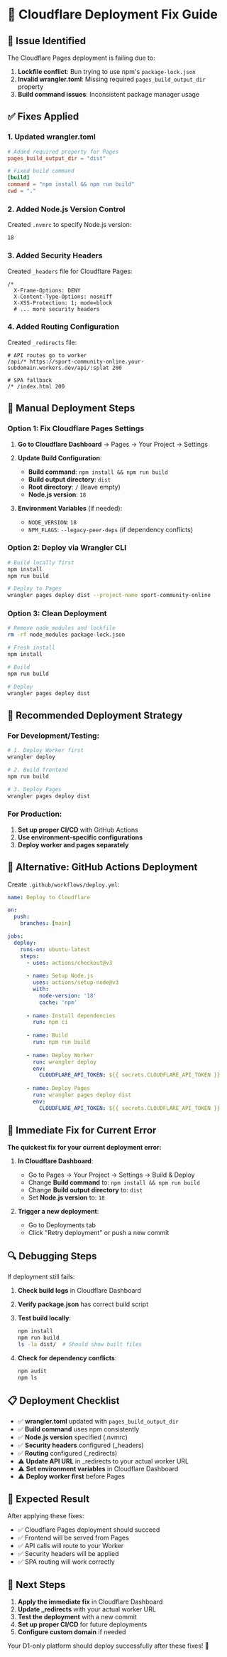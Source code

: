 # 🚀 Cloudflare Deployment Fix Guide

## 🐛 Issue Identified

The Cloudflare Pages deployment is failing due to:
1. **Lockfile conflict**: Bun trying to use npm's `package-lock.json`
2. **Invalid wrangler.toml**: Missing required `pages_build_output_dir` property
3. **Build command issues**: Inconsistent package manager usage

## ✅ Fixes Applied

### 1. Updated wrangler.toml
```toml
# Added required property for Pages
pages_build_output_dir = "dist"

# Fixed build command
[build]
command = "npm install && npm run build"
cwd = "."
```

### 2. Added Node.js Version Control
Created `.nvmrc` to specify Node.js version:
```
18
```

### 3. Added Security Headers
Created `_headers` file for Cloudflare Pages:
```
/*
  X-Frame-Options: DENY
  X-Content-Type-Options: nosniff
  X-XSS-Protection: 1; mode=block
  # ... more security headers
```

### 4. Added Routing Configuration
Created `_redirects` file:
```
# API routes go to worker
/api/* https://sport-community-online.your-subdomain.workers.dev/api/:splat 200

# SPA fallback
/* /index.html 200
```

## 🔧 Manual Deployment Steps

### Option 1: Fix Cloudflare Pages Settings

1. **Go to Cloudflare Dashboard** → Pages → Your Project → Settings
2. **Update Build Configuration**:
   - **Build command**: `npm install && npm run build`
   - **Build output directory**: `dist`
   - **Root directory**: `/` (leave empty)
   - **Node.js version**: `18`

3. **Environment Variables** (if needed):
   - `NODE_VERSION`: `18`
   - `NPM_FLAGS`: `--legacy-peer-deps` (if dependency conflicts)

### Option 2: Deploy via Wrangler CLI

```bash
# Build locally first
npm install
npm run build

# Deploy to Pages
wrangler pages deploy dist --project-name sport-community-online
```

### Option 3: Clean Deployment

```bash
# Remove node_modules and lockfile
rm -rf node_modules package-lock.json

# Fresh install
npm install

# Build
npm run build

# Deploy
wrangler pages deploy dist
```

## 🎯 Recommended Deployment Strategy

### For Development/Testing:
```bash
# 1. Deploy Worker first
wrangler deploy

# 2. Build frontend
npm run build

# 3. Deploy Pages
wrangler pages deploy dist
```

### For Production:
1. **Set up proper CI/CD** with GitHub Actions
2. **Use environment-specific configurations**
3. **Deploy worker and pages separately**

## 🔄 Alternative: GitHub Actions Deployment

Create `.github/workflows/deploy.yml`:

```yaml
name: Deploy to Cloudflare

on:
  push:
    branches: [main]

jobs:
  deploy:
    runs-on: ubuntu-latest
    steps:
      - uses: actions/checkout@v3
      
      - name: Setup Node.js
        uses: actions/setup-node@v3
        with:
          node-version: '18'
          cache: 'npm'
      
      - name: Install dependencies
        run: npm ci
      
      - name: Build
        run: npm run build
      
      - name: Deploy Worker
        run: wrangler deploy
        env:
          CLOUDFLARE_API_TOKEN: ${{ secrets.CLOUDFLARE_API_TOKEN }}
      
      - name: Deploy Pages
        run: wrangler pages deploy dist
        env:
          CLOUDFLARE_API_TOKEN: ${{ secrets.CLOUDFLARE_API_TOKEN }}
```

## 🚨 Immediate Fix for Current Error

**The quickest fix for your current deployment error:**

1. **In Cloudflare Dashboard**:
   - Go to Pages → Your Project → Settings → Build & Deploy
   - Change **Build command** to: `npm install && npm run build`
   - Change **Build output directory** to: `dist`
   - Set **Node.js version** to: `18`

2. **Trigger a new deployment**:
   - Go to Deployments tab
   - Click "Retry deployment" or push a new commit

## 🔍 Debugging Steps

If deployment still fails:

1. **Check build logs** in Cloudflare Dashboard
2. **Verify package.json** has correct build script
3. **Test build locally**:
   ```bash
   npm install
   npm run build
   ls -la dist/  # Should show built files
   ```

4. **Check for dependency conflicts**:
   ```bash
   npm audit
   npm ls
   ```

## 📋 Deployment Checklist

- ✅ **wrangler.toml** updated with `pages_build_output_dir`
- ✅ **Build command** uses npm consistently
- ✅ **Node.js version** specified (.nvmrc)
- ✅ **Security headers** configured (_headers)
- ✅ **Routing** configured (_redirects)
- ⚠️ **Update API URL** in _redirects to your actual worker URL
- ⚠️ **Set environment variables** in Cloudflare Dashboard
- ⚠️ **Deploy worker first** before Pages

## 🎉 Expected Result

After applying these fixes:
- ✅ Cloudflare Pages deployment should succeed
- ✅ Frontend will be served from Pages
- ✅ API calls will route to your Worker
- ✅ Security headers will be applied
- ✅ SPA routing will work correctly

## 🔗 Next Steps

1. **Apply the immediate fix** in Cloudflare Dashboard
2. **Update _redirects** with your actual worker URL
3. **Test the deployment** with a new commit
4. **Set up proper CI/CD** for future deployments
5. **Configure custom domain** if needed

Your D1-only platform should deploy successfully after these fixes! 🚀